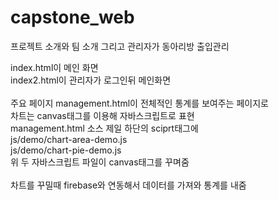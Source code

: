 # capstone_web

프로젝트 소개와 팀 소개 그리고 관리자가 동아리방 출입관리<br>

index.html이 메인 화면<br>
index2.html이 관리자가 로그인뒤 메인화면<br>
<br>
주요 페이지 management.html이 전체적인 통계를 보여주는 페이지로<br>
차트는 canvas태그를 이용해 자바스크립트로 표현<br>
management.html 소스 제일 하단의 sciprt태그에<br>
js/demo/chart-area-demo.js<br>
js/demo/chart-pie-demo.js<br>
위 두 자바스크립트 파일이 canvas태그를 꾸며줌<br>
<br>
차트를 꾸밀때 firebase와 연동해서 데이터를 가져와 통계를 내줌
